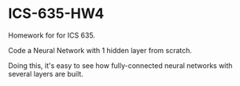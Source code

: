 # ICS-635-HW4

Homework for for ICS 635.

Code a Neural Network with 1 hidden layer from scratch.

Doing this, it's easy to see how fully-connected neural networks with several layers are built.
